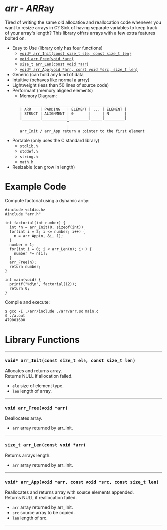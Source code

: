 # ***arr*** - ***ARR***ay
Tired of writing the same old allocation and reallocation code whenever you want to resize arrays in C? Sick of having separate variables to keep track of your array's length? This library offers arrays with a few extra features bolted on.
- Easy to Use (library only has four functions)
  + [```void* arr_Init(const size_t ele, const size_t len)```](#void-arr_initconst-size_t-ele-const-size_t-len)
  + [```void arr_Free(void *arr)```](#void-arr_freevoid-arr)
  + [```size_t arr_Len(const void *arr)```](#size_t-arr_lenconst-void-arr)
  + [```void* arr_App(void *arr, const void *src, size_t len)```](#void-arr_appvoid-arr-const-void-src-const-size_t-len)
- Generic (can hold any kind of data)
- Intuitive (behaves like normal a array)
- Lightweight (less than 50 lines of source code) 
- Performant (memory aligned elements)
  + Memory Diagram:
    ```
    ________________________________________________
    | ARR    | PADDING   | ELEMENT | ... | ELEMENT |       
    | STRUCT | ALIGNMENT | 0       |     | N       |
    |________|___________|_________|_____|_________|
                         ^
                         |
    arr_Init / arr_App return a pointer to the first element
    ```
- Portable (only uses the C standard library)
  + ```stdlib.h```
  + ```stddef.h```
  + ```string.h```
  + ```math.h```
- Resizable (can grow in length)
# Example Code
Compute factorial using a dynamic array:
```
#include <stdio.h>
#include "arr.h"

int factorial(int number) {
  int *n = arr_Init(0, sizeof(int));
  for(int i = 2; i <= number; i++) {
    n = arr_App(n, &i, 1);
  }
  number = 1;
  for(int i = 0; i < arr_Len(n); i++) {
    number *= n[i];
  }
  arr_Free(n);
  return number;
}

int main(void) {
  printf("%d\n", factorial(12));
  return 0;
}
```
Compile and execute:
```
$ gcc -I ./arr/include ./arr/arr.so main.c
$ ./a.out
479001600
```
# Library Functions
---
### ```void* arr_Init(const size_t ele, const size_t len)```
Allocates and returns array.  
Returns NULL if allocation failed.  
- ```ele``` size of element type.
- ```len``` length of array.
---
### ```void arr_Free(void *arr)```
Deallocates array.  
- ```arr``` array returned by arr_Init.
---
### ```size_t arr_Len(const void *arr)```
Returns arrays length.  
- ```arr``` array returned by arr_Init.
---
### ```void* arr_App(void *arr, const void *src, const size_t len)```
Reallocates and returns array with source elements appended.  
Returns NULL if reallocation failed.  
- ```arr``` array returned by arr_Init.
- ```src``` source array to be copied.
- ```len``` length of src.
---
